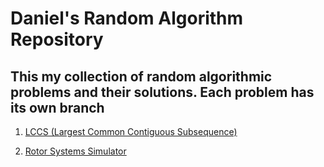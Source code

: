 # Daniel's Random Algorithm Repository

## This my collection of random algorithmic problems and their solutions. Each problem has its own branch


1. [LCCS (Largest Common Contiguous Subsequence)](https://github.com/danielmuringe/DSA/tree/solved/1-largest-common-contiguous-subsequence)

2. [Rotor Systems Simulator](https://github.com/danielmuringe/DSA/tree/solved/2-rotor-system-simulator)
